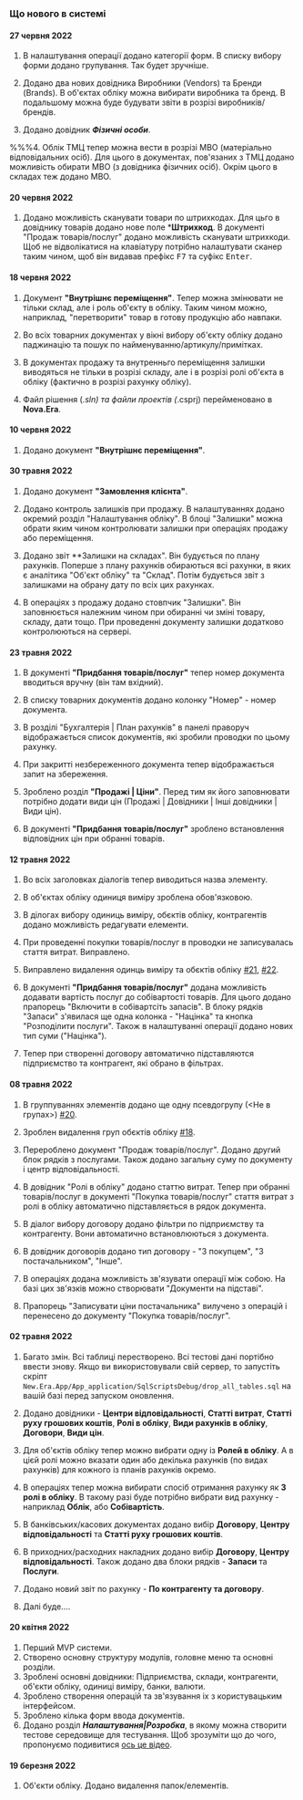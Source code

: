 ﻿### Що нового в системі

#### 27 червня 2022
1. В налаштування операції додано категорії форм. В списку вибору форми додано групування. Так будет зручніше.

2. Додано два нових довідника Виробники (Vendors) та Бренди (Brands). 
В об'єктах обліку можна вибирати виробника та бренд. В подальшому можна буде будувати 
звіти в розрізі виробників/брендів.

3. Додано довідник ***Фізичні особи***.

%%%4. Облік ТМЦ тепер можна вести в розрізі МВО (матеріально відповідальних осіб). 
Для цього в документах, пов'язаних з ТМЦ додано можливість обирати МВО (з довідника фізичних осіб).
Окрім цього в складах теж додано МВО.


#### 20 червня 2022
1. Додано можливість сканувати товари по штрихкодах. Для цьго в довіднику 
товарів додано нове поле ***Штрихкод**.
В документі "Продаж товарів/послуг" додано можливість сканувати штрихкоди. 
Щоб не відволікатися на клавіатуру потрібно налаштувати сканер таким чином, щоб він 
видавав префікс <kbd>F7</kbd> та суфікс <kbd>Enter</kbd>.

#### 18 червня 2022

1. Документ **"Внутрішнє переміщення"**. Тепер можна змінювати не тільки склад, але 
і роль об'єкту в обліку. Таким чином можно, наприклад, "перетворити" товар в 
готову продукцію або навпаки.

2. Во всіх товарних документах у вікні вибору об'єкту обліку додано паджинацію та 
пошук по найменуванню/артикулу/примітках.

3. В документах продажу та внутренньго переміщення залишки виводяться не тільки в 
розрізі складу, але і в розрізі ролі об'єкта в обліку (фактично в розрізі рахунку обліку).

4. Файл рішення (*.sln) та файли проектів (*.csprj) перейменовано в **Nova.Era**.
 

#### 10 червня 2022

1. Додано документ **"Внутрішнє переміщення"**.

#### 30 травня 2022

1. Додано документ **"Замовлення клієнта"**.

2. Додано контроль залишків при продажу. В налаштуваннях додано окремий розділ 
"Налаштування обліку". В блоці "Залишки" можна обрати яким чином контролювати 
залишки при операціях продажу або переміщення. 

3. Додано звіт **Залишки на складах". Він будується по плану рахунків.
Поперше з плану рахунків обираються всі рахунки, в яких є аналітика "Об'єкт обліку" та "Склад".
Потім будується звіт з залишками на обрану дату по всіх цих рахунках.

4. В операціях з продажу додано стовпчик "Залишки". Він заповнюється належним чином при 
обиранні чи зміні товару, складу, дати тощо. При проведенні документу залишки додатково контролюються на сервері.
 

#### 23 травня 2022

1. В документі **"Придбання товарів/послуг"** тепер номер документа вводиться вручну (він там вхідний).

2. В списку товарних документів додано колонку "Номер" - номер документа.

3. В розділі "Бухгалтерія | План рахунків" в панелі праворуч відображається список документів, 
які зробили проводки по цьому рахунку.

4. При закритті незбереженного документа тепер відображається запит на збереження.

5. Зроблено розділ **"Продажі | Ціни"**. Перед тим як його заповнювати потрібно додати види цін 
(Продажі | Довідники | Інші довідники | Види цін).

6. В документі **"Придбання товарів/послуг"** зроблено встановлення відповідних цін при обранні товарів.



#### 12 травня 2022

1. Во всіх заголовках діалогів тепер виводиться назва элементу. 

2. В об'єктах обліку одиниця виміру зроблена обов'язковою.

3. В ділогах вибору одиниць виміру, обєктів обліку, контрагентів додано можливість 
редагувати елементи.

4. При проведенні покупки товарів/послуг в проводки не записувалась стаття витрат. Виправлено.

5. Виправлено видалення одинць виміру та обєктів обліку
    [#21](https://github.com/new-era-uk/New.Era/issues/21),
    [#22](https://github.com/new-era-uk/New.Era/issues/22).

6. В документі **"Придбання товарів/послуг"** додана можливість додавати вартість послуг 
до собівартості товарів. Для цього додано прапорець "Включити в собівартсіть запасів".
В блоку рядків "Запаси" з'явилася ще одна колонка - "Націнка" та кнопка "Розподілити послуги".
Також в налаштуванні операції додано нових тип суми ("Націнка").

7. Тепер при створенні договору автоматично підставляются підприємство та контрагент, 
які  обрано в фільтрах.



#### 08 травня 2022

1. В группуваннях элементів додано ще одну псевдогрупу (<Не в групах>)
    [#20](https://github.com/new-era-uk/New.Era/issues/20).

2. Зроблен видалення груп обєктів обліку
    [#18](https://github.com/new-era-uk/New.Era/issues/18).

3. Перероблено документ "Продаж товарів/послуг". Додано другий блок рядків з послугами. 
Також додано загальну суму по документу і центр відповідальності.

4. В довідник "Ролі в обліку" додано статтю витрат. Тепер при обранні товарів/послуг в 
документі "Покупка товарів/послуг" стаття витрат з ролі в обліку автоматично підставляється в рядок документа.

5. В діалог вибору договору додано фільтри по підприємству та контрагенту. 
 Вони автоматично встановлюються з документа.

6. В довідник договорів додано тип договору - "З покупцем", "З постачальником", "Інше".

7. В операціях додана можливість зв'язувати операції між собою. На базі цих 
зв'язків можно створювати "Документи на підставі".

8. Прапорець "Записувати ціни постачальника" вилучено з операцій і перенесено
до документу "Покупка товарів/послуг".


#### 02 травня 2022
1. Багато змін. Всі таблиці перестворено. Всі тестові дані портібно ввести знову. 
   Якщо ви використовували свій сервер, то запустіть скріпт `New.Era.App/App_application/SqlScriptsDebug/drop_all_tables.sql` 
   на вашій базі перед запуском оновлення.

2. Додано довідники - **Центри відповідальності**, **Статті витрат**, **Статті руху грошових коштів**,
   **Ролі в обліку**, **Види рахунків в обліку**, **Договори**, **Види цін**.

3. Для об'єктів обліку тепер можно вибрати одну із **Ролей в обліку**. А в 
   цієй ролі можно вказати один або декілька рахунків (по видах рахунків) для кожного 
   із планів рахунків окремо.

4. В операціях тепер можна вибирати спосіб отримання рахунку як **З ролі в обліку**. 
   В такому разі буде потрібно вибрати вид рахунку - наприклад **Облік**, або **Собівартість**.

5. В банківських/касових документах додано вибір **Договору**, **Центру відповідальності** та **Статті руху грошових коштів**.

6. В приходних/расходних накладних додано вибір **Договору**, **Центру відповідальності**.
   Також додано два блоки рядків - **Запаси** та **Послуги**.

7. Додано новий звіт по рахунку - **По контрагенту та договору**.

8. Далі буде....

#### 20 квітня 2022
1. Перший MVP системи. 
1. Створено основну структуру модулів, головне меню та основні розділи.
2. Зроблені основні довідники: Підприємства, склади, контрагенти, об'єкти обліку, одиниці виміру, 
банки, валюти.
3. Зроблено створення операцій та зв'язування іх з користувацьким інтерфейсом.
4. Зроблено кілька форм ввода документів.
5. Додано розділ ***Налаштування|Розробка***, в якому можна створити 
тестове середовище для тестування. Щоб зрозуміти що до чого, 
пропонуємо подивитися [ось це відео](https://www.facebook.com/100026432812347/videos/3041080092873087).


#### 19 березня 2022

1. Об'єкти обліку. Додано видалення папок/елементів.

